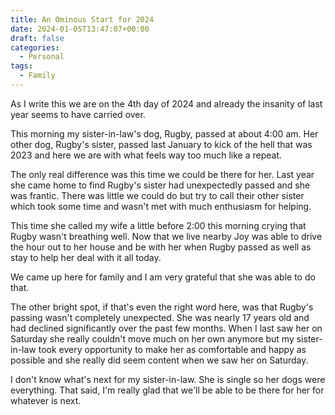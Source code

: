 ```yaml
---
title: An Ominous Start for 2024
date: 2024-01-05T13:47:07+00:00
draft: false
categories:
  - Personal
tags:
  - Family
---
```


As I write this we are on the 4th day of 2024 and already the insanity of last year seems to have carried over.

This morning my sister-in-law's dog, Rugby, passed at about 4:00 am. Her other dog, Rugby's sister, passed last January to kick of the hell that was 2023 and here we are with what feels way too much like a repeat.

The only real difference was this time we could be there for her. Last year she came home to find Rugby's sister had unexpectedly passed and she was frantic. There was little we could do but try to call their other sister which took some time and wasn't met with much enthusiasm for helping.

This time she called my wife a little before 2:00 this morning crying that Rugby wasn't breathing well. Now that we live nearby Joy was able to drive the hour out to her house and be with her when Rugby passed as well as stay to help her deal with it all today.

We came up here for family and I am very grateful that she was able to do that.

The other bright spot, if that's even the right word here, was that Rugby's passing wasn't completely unexpected. She was nearly 17 years old and had declined significantly over the past few months. When I last saw her on Saturday she really couldn't move much on her own anymore but my sister-in-law took every opportunity to make her as comfortable and happy as possible and she really did seem content when we saw her on Saturday.

I don't know what's next for my sister-in-law. She is single so her dogs were everything. That said, I'm really glad that we'll be able to be there for her for whatever is next.